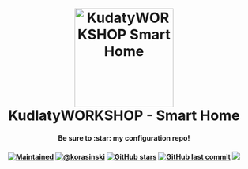 <h1 align="center">
  <a name="logo" href="https://www.kudlatyworkshop.com/"><img src="https://avatars.githubusercontent.com/u/48629045?s=460&u=631080e5ff9d75d8797a76893da3aed746fde32d&v=4" alt="KudatyWORKSHOP Smart Home" width="200"></a>
  <br>
  KudlatyWORKSHOP - Smart Home
</h1>
<h4 align="center">Be sure to :star: my configuration repo!</h4>
<div align="center">
  <h4>
  <a href=""><img alt="Maintained" src="https://img.shields.io/maintenance/yes/2021.svg?style=flat"></img></a>
  <a href=""><img alt="@korasinski" src="https://img.shields.io/badge/maintainer-%20%40korasinski-blue.svg?style=flat"></img></a>
  <a href="https://github.com/korasinski/ha-config/stargazers"><img alt="GitHub stars" src="https://img.shields.io/github/stars/korasinski/ha-config"></a>
  <a href="https://github.com/korasinski/ha-config/commits"><img alt="GitHub last commit" src="https://img.shields.io/github/last-commit/korasinski/ha-config?color=yellow"></img></a>
  <a href="https://www.buymeacoffee.com/korasinski"><img src="https://img.shields.io/static/v1.svg?label=%20&message=Buy%20me%20a%20coffee&color=6f4e37&logo=buy%20me%20a%20coffee&logoColor=white"></img></a>

  </h4>
</div>
